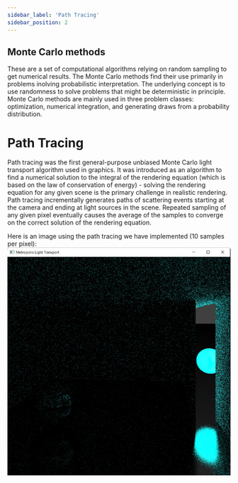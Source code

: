 ```yaml
---
sidebar_label: 'Path Tracing'
sidebar_position: 2
---
```

## Monte Carlo methods
These are a set of computational algorithms relying on random sampling to get numerical results. The Monte Carlo methods find their use primarily in problems inolving probabilistic interpretation. The underlying concept is to use randomness to solve problems that might be deterministic in principle. Monte Carlo methods are mainly used in three problem classes: optimization, numerical integration, and generating draws from a probability distribution.


# Path Tracing
Path tracing was the first general-purpose unbiased Monte Carlo light transport algorithm used in graphics. It was introduced as an algorithm to find a numerical solution to the integral of the rendering equation (which is based on the law of conservation of energy) - solving the rendering equation for any given scene is the primary challenge in realistic rendering.  
Path tracing incrementally generates paths of scattering events starting at the camera and ending at light sources in the scene. Repeated sampling of any given pixel eventually causes the average of the samples to converge on the correct solution of the rendering equation.  
  
Here is an image using the path tracing we have implemented (10 samples per pixel):
![alt text for screen readers](./path_tracing_10_samples.jpeg "Path Tracing with 10 Samples")


